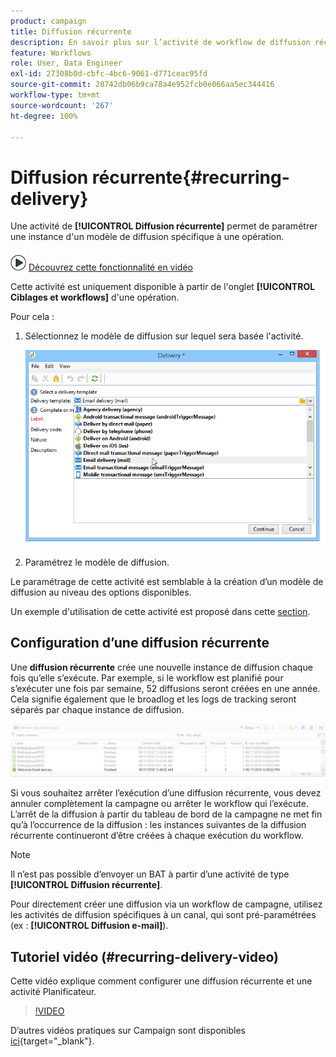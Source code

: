 ```yaml
---
product: campaign
title: Diffusion récurrente
description: En savoir plus sur l’activité de workflow de diffusion récurrente
feature: Workflows
role: User, Data Engineer
exl-id: 27308b0d-cbfc-4bc6-9061-d771ceac95fd
source-git-commit: 28742db06b9ca78a4e952fcb0e066aa5ec344416
workflow-type: tm+mt
source-wordcount: '267'
ht-degree: 100%

---
```


# Diffusion récurrente{#recurring-delivery}



Une activité de **[!UICONTROL Diffusion récurrente]** permet de paramétrer une instance d&#39;un modèle de diffusion spécifique à une opération.

![](assets/do-not-localize/how-to-video.png) [Découvrez cette fonctionnalité en vidéo](#recurring-delivery-video)

Cette activité est uniquement disponible à partir de l&#39;onglet **[!UICONTROL Ciblages et workflows]** d&#39;une opération.

Pour cela :

1. Sélectionnez le modèle de diffusion sur lequel sera basée l&#39;activité.

   ![](assets/recurring_delivery_001.png)

1. Paramétrez le modèle de diffusion.

Le paramétrage de cette activité est semblable à la création d’un modèle de diffusion au niveau des options disponibles.

Un exemple d&#39;utilisation de cette activité est proposé dans cette [section](send-a-birthday-email.md#creating-a-recurring-delivery-in-a-targeting-workflow).

## Configuration d’une diffusion récurrente

Une **diffusion récurrente** crée une nouvelle instance de diffusion chaque fois qu’elle s’exécute. Par exemple, si le workflow est planifié pour s’exécuter une fois par semaine, 52 diffusions seront créées en une année. Cela signifie également que le broadlog et les logs de tracking seront séparés par chaque instance de diffusion.

![Diffusion récurrente](assets/delivery_recurring.jpg)

Si vous souhaitez arrêter lʼexécution dʼune diffusion récurrente, vous devez annuler complètement la campagne ou arrêter le workflow qui lʼexécute. Lʼarrêt de la diffusion à partir du tableau de bord de la campagne ne met fin quʼà lʼoccurrence de la diffusion : les instances suivantes de la diffusion récurrente continueront dʼêtre créées à chaque exécution du workflow.

>[!NOTE]
>
>Il n’est pas possible d’envoyer un BAT à partir d’une activité de type **[!UICONTROL Diffusion récurrente]**.
> 
>Pour directement créer une diffusion via un workflow de campagne, utilisez les activités de diffusion spécifiques à un canal, qui sont pré-paramétrées (ex : **[!UICONTROL Diffusion e-mail]**).

## Tutoriel vidéo (#recurring-delivery-video)

Cette vidéo explique comment configurer une diffusion récurrente et une activité Planificateur.

>[!VIDEO](https://video.tv.adobe.com/v/25040?quality=12)

D’autres vidéos pratiques sur Campaign sont disponibles [ici](https://experienceleague.adobe.com/docs/campaign-learn/tutorials/getting-started/introduction-to-adobe-campaign.html?lang=fr){target="_blank"}.
